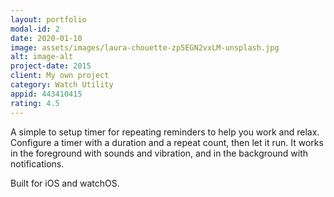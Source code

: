 ```yaml
---
layout: portfolio
modal-id: 2
date: 2020-01-10
image: assets/images/laura-chouette-zp5EGN2vxLM-unsplash.jpg
alt: image-alt
project-date: 2015
client: My own project
category: Watch Utility
appid: 443410415
rating: 4.5
--- 
```


A simple to setup timer for repeating reminders to help you work and relax. Configure a timer with a duration and a repeat count, then let it run. It works in the foreground with sounds and vibration, and in the background with notifications.

Built for iOS and watchOS.


